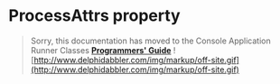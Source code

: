# ProcessAttrs property #

> Sorry, this documentation has moved to the Console Application Runner Classes **[Programmers' Guide](http://wiki.delphidabbler.com/index.php/Docs/TPJCustomConsoleAppProcessAttrs)** ![http://www.delphidabbler.com/img/markup/off-site.gif](http://www.delphidabbler.com/img/markup/off-site.gif)
